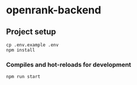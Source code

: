 # openrank-backend

## Project setup
```
cp .env.example .env
npm install
```

### Compiles and hot-reloads for development
```
npm run start
```
